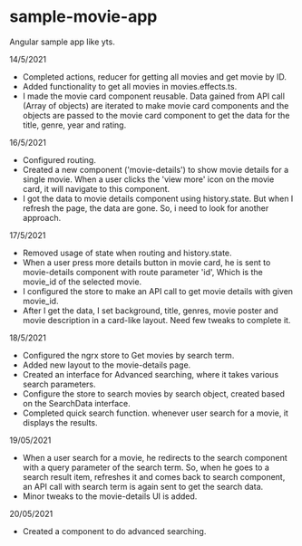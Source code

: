 # sample-movie-app
Angular sample  app like yts.


14/5/2021
+ Completed actions, reducer for getting all movies and get movie by ID.
+ Added functionality to get all movies in movies.effects.ts.
+ I made the movie card component reusable. Data gained from API call (Array of objects) are iterated to make movie card components and the objects are passed to the movie card component to get the data for the title, genre, year and rating.

16/5/2021
+ Configured routing.
+ Created a new component ('movie-details') to show movie details for a single movie. When a user clicks the 'view more' icon on the movie card, it will navigate to this component.
+ I got the data to movie details component using history.state. But when I refresh the page, the data are gone. So, i need to look for another approach.

17/5/2021
+ Removed usage of state when routing and history.state.
+ When a user press more details button in movie card, he is sent to movie-details component with route parameter 'id', Which is the movie_id of the selected movie.
+ I configured the store to make an API call to get movie details with given movie_id.
+ After I get the data, I set background, title, genres, movie poster and movie description in a card-like layout. Need few tweaks to complete it.

18/5/2021
+ Configured the ngrx store to Get movies by search term.
+ Added new layout to the movie-details page.
+ Created an interface for Advanced searching, where it takes various search parameters. 
+ Configure the store to search movies by search object, created based on the SearchData interface.
+ Completed quick search function. whenever user search for a movie, it displays the results. 

19/05/2021
+ When a user search for a movie, he redirects to the search component with a query parameter of the search term. So, when he goes to a search result item, refreshes it and comes back to search component, an API call with search term is again sent to get the search data.
+ Minor tweaks to the movie-details UI is added.

20/05/2021
+ Created a component to do advanced searching.